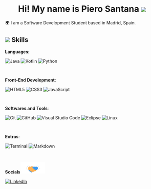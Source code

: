 <h1 align="center"><b>Hi! My name is Piero Santana </b><img src="https://media.giphy.com/media/hvRJCLFzcasrR4ia7z/giphy.gif" width="35"></h1>

🌍 I am a Software Development Student based in Madrid, Spain.

## <img src="https://media2.giphy.com/media/QssGEmpkyEOhBCb7e1/giphy.gif?cid=ecf05e47a0n3gi1bfqntqmob8g9aid1oyj2wr3ds3mg700bl&rid=giphy.gif" width="25"><b> Skills</b>

**Languages**:
<p>
    <img src="https://img.shields.io/badge/Java-ED8B00?style=for-the-badge&logo=oracle&logoColor=white" alt="Java">
    <img src="https://img.shields.io/badge/Kotlin-0095D5.svg?style=for-the-badge&logo=kotlin&logoColor=white" alt="Kotlin">
    <img src="https://img.shields.io/badge/Python%20-%2314354C.svg?style=for-the-badge&logo=python&logoColor=white" alt="Python">
</p>

<br>

**Front-End Development**:
<p>
    <img src="https://img.shields.io/badge/HTML5%20-%23E34F26.svg?style=for-the-badge&logo=html5&logoColor=white" alt="HTML5">
    <img src="https://img.shields.io/badge/CSS%20-%231572B6.svg?style=for-the-badge&logo=css3&logoColor=white" alt="CSS3">
    <img src="https://img.shields.io/badge/JavaScript%20-%23F7DF1E.svg?style=for-the-badge&logo=javascript&logoColor=black" alt="JavaScript">
</p>
<br>

**Softwares and Tools**:
<p>
    <img src="https://img.shields.io/badge/git-%23F05033.svg?style=for-the-badge&logo=git&logoColor=white" alt="Git">
    <img src="https://img.shields.io/badge/github-%23121011.svg?style=for-the-badge&logo=github&logoColor=white" alt="GitHub">
    <img src="https://img.shields.io/badge/Visual%20Studio%20Code-0078d7.svg?style=for-the-badge&logo=visual-studio-code&logoColor=white" alt="Visual Studio Code">
    <img src="https://img.shields.io/badge/Eclipse-2C2255.svg?style=for-the-badge&logo=eclipse&logoColor=white" alt="Eclipse">
    <img src="https://img.shields.io/badge/Linux-FCC624?style=for-the-badge&logo=linux&logoColor=black" alt="Linux">
</p>
<br>

**Extras**:
<p>
    <img src="https://img.shields.io/badge/Terminal-%23054020?style=for-the-badge&logo=gnu-bash&logoColor=white" alt="Terminal">
    <img src="https://img.shields.io/badge/markdown-%23000000.svg?style=for-the-badge&logo=markdown&logoColor=white" alt="Markdown">
</p>

<br>

<b>Socials</b><img src="https://github.com/0xAbdulKhalid/0xAbdulKhalid/raw/main/assets/mdImages/handshake.gif" width="80">
<div align='left'>
    <a href="https://linkedin.com/in/santanapiero" target="_blank">
        <img src="https://img.shields.io/badge/LINKEDIN-%2300acee.svg?color=405DE6&style=for-the-badge&logo=linkedin&logoColor=white" alt="LinkedIn" style="margin-bottom: 5px;">
    </a>
</div>
